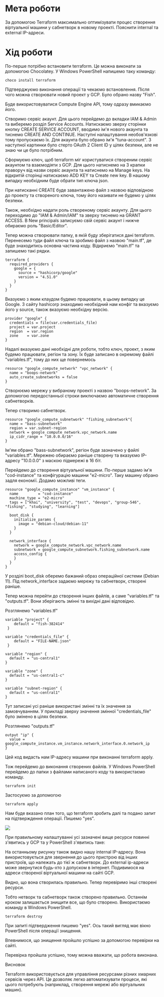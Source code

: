 # Мета роботи

За допомогою Terraform максимально оптимізувати процес створення віртуальної машини у сабнетворк в новому проекті. Пояснити internal та external IP-адреси.

# Хід роботи

По-перше потрібно встановити terraform. Це можна виконати за допомогою Chocolatey. У Windows PowerShell напишемо таку команду:

```
choco install terraform
```

Підтверджуємо виконання операції та чекаємо встановлення. Після чого можна створювати новий проект у GCP. Було обрано назву "Fish".



Буде використовуватися Compute Engine API, тому одразу вмикаємо його.

Створимо сервіс акаунт. Для цього перейдемо до вкладки IAM & Admin та виберемо розділ Service Accounts. Натискаємо зверху сторінки кнопку CREATE SERVICE ACCOUNT, вводимо ім'я нового акаунта та тиснемо CREATE AND CONTINUE. Наступні налаштування необов'язкові тому пропускаємо їх. Для акаунта було обрано ім'я "tuna-account". З наступної картинки було стерто OAuth 2 Client ID у цілях безпеки, але не знаю чи це було потрібним.



Сформуємо ключ, щоб terraform міг користуватися створеним сервіс акаунтом та взаємодіяти з GCP. Для цього натиснемо на 3 крапки праворуч від назви сервіс акаунта та натиснемо на Manage keys. На відкритій сторінці натискаємо ADD KEY та Create new key. В нашому випадку необхідним буде обрати тип ключа json.



При натисканні CREATE буде завантажено файл з назвою відповідною до проекту та створеного ключа, тому його називати не будемо у цілях безпеки. 

Також, необхідно надати роль створеному сервіс акаунту. Для цього переходимо до "IAM & Admin/IAM" та зверху тиснемо на GRANT ACCESS. В New principals записуємо свій сервіс акаунт і нижче обираємо роль "Basic/Editor".



Тепер можна створювати папку, в якій буду зберігатися дані terraform. Перенесемо туди файл ключа та зробимо файл з назвою "main.tf", де буде знаходитись основна частина коду. Відкриємо "main.tf" та запишемо такі рядки.

```
terraform {
  required_providers {
    google = {
      source = "hashicorp/google"
      version = "4.51.0"
    }
  }
}
```

Вказуємо з яким клаудом будемо працювати, в цьому випадку це Google. З сайту hashicorp знаходимо необхідний нам конфіг та вказуємо його у source, також вказуємо необхідну версію.

```
provider "google" {
  credentials = file(var.credentials_file)
  project = var.project
  region  = var.region
  zone    = var.zone
}
```

Надалі вказуємо дані необхідні для роботи, тобто ключ, проект, з яким будемо працювати, регіон та зону. Їх буде записано в окремому файлі "variables.tf", тому до них ще повернемось

```
resource "google_compute_network" "vpc_network" {
  name = "boops-network"
  auto_create_subnetworks = false
}
```

Створюємо мережу у вибраному проекті з назвою "boops-network". За допомогою передостанньої строки виключаємо автоматичне створення сабнетворків.

Тепер створимо сабнетворк.

```
resource "google_compute_subnetwork" "fishing_subnetwork"{
  name = "bass-subnetwork"
  region = var.subnet-region
  network = google_compute_network.vpc_network.name
  ip_cidr_range = "10.0.0.0/16"
}
```

Ім'ям обрано "bass-subnetwork", регіон буде зазначено у файлі "variables.tf". Мережею обираємо раніше створену та вказуємо IP-адресу "10.0.0.0" з маскою підмережі в 16 біт. 

Перейдемо до створення віртуальної машини. По-перше задамо ім'я "cod-instance" та конфігурацію машини "e2-micro". Таку машину обрано задля економії. Додамо можливі теги.

```
resource "google_compute_instance" "vm_instance" {
  name         = "cod-instance"
  machine_type = "e2-micro"
  tags = ["khai", "university", "test", "devops", "group-546", "fishing", "studying", "learning"]
  
  boot_disk {
    initialize_params {
      image = "debian-cloud/debian-11"
    }
  }

  network_interface {
    network = google_compute_network.vpc_network.name
    subnetwork = google_compute_subnetwork.fishing_subnetwork.name
    access_config {
    }
  }
}
```

У розділі boot_disk оберемо бажаний образ операційної системи (Debian 11). Під network_interface задаємо мережу та сабнетворк, створені раніше.

Тепер можна перейти до створення інших файлів, а саме "variables.tf" та "outputs.tf". Вони зберігають змінні та вихідні дані відповідно.

Розглянемо "variables.tf"

```
variable "project" {
    default = "fish-382414"
 }

variable "credentials_file" {
    default = "FILE-NAME.json"
 }

variable "region" {
  default = "us-central1"
}

variable "zone" {
  default = "us-central1-c"
}

variable "subnet-region" {
  default = "us-central1"
}
```

Тут записані усі раніше використані змінні та їх значення за замовчуванням. У прикладі зверху значення змінної "credentials_file" було змінено в цілях безпеки.

Розглянемо "outputs.tf"

```
output "ip" {
  value = google_compute_instance.vm_instance.network_interface.0.network_ip
}
```

Цей код видасть нам IP-адресу машини при виконанні terraform apply.

Тож перейдемо до виконання створених файлів. У Windows PowerShell перейдемо до папки з файлами написаного коду та використаємо команду.

```
terraform init
```



Застосуємо за допомогою

```
terraform apply
```

Нам буде вказано план того, що terraform зробить далі та подано запит на підтверждення операції. Пишемо "yes".

![](screenshots/apply.png)

При правильному налаштуванні усі зазначені вище ресурси повинні з'явитись у GCP та у PowerShell з'явитись таке:



На останньому рисунку також видно нашу internal IP-адресу. Вона використовується для звернення до цього пристрою від інших пристроїв, що належать до тієї ж сабнетворк. До external ip-адреси може звернутися будь-хто з допуском в інтернет. Подивимося на адреси створеної віртуальної машини на сайті GCP.



Видно, що вона створилась правильно. Тепер перевіримо інші створені ресурси.





Тобто нетворк та сабнетворк також створено правильно. Останнім кроком залишається знищити все, що було створено. Використаємо команду в Windows PowerShell.

```
terraform destroy
```

При запиті підтвердження пишемо "yes". Ось такий вигляд має вікно PowerShell після операції знищення.



Впевнимося, що знищення пройшло успішно за допомогою перевірки на сайті.





Перевірка пройшла успішно, тому можна вважати, що робота виконана.

Висновок

Terraform використовується для управління ресурсами різних хмарних сервісів через API. Це дозволяє легко автоматизувати процеси, які цього потребують (наприклад, створення мережі або віртуальних машин).
